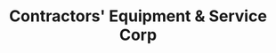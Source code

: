 ---
title: "Contractors' Equipment & Service Corp"
url: /waipahu/contractors-equipment-und-service-corp/
shop: Mieten
---